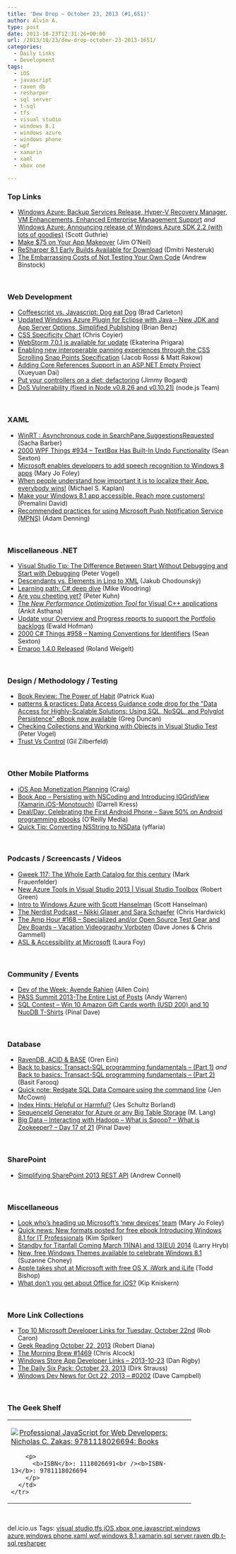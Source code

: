 ```yaml
---
title: 'Dew Drop – October 23, 2013 (#1,651)'
author: Alvin A.
type: post
date: 2013-10-23T12:31:26+00:00
url: /2013/10/23/dew-drop-october-23-2013-1651/
categories:
  - Daily Links
  - Development
tags:
  - iOS
  - javascript
  - raven db
  - resharper
  - sql server
  - t-sql
  - tfs
  - visual studio
  - windows 8.1
  - windows azure
  - windows phone
  - wpf
  - xamarin
  - xaml
  - xbox one

---
```

### <a name="top"></a>Top Links

  * <a href="http://weblogs.asp.net/scottgu/archive/2013/10/22/windows-azure-backup-services-release-hyper-v-recovery-manager-vm-enhancements-enhanced-enterprise-management-support.aspx" target="_blank">Windows Azure: Backup Services Release, Hyper-V Recovery Manager, VM Enhancements, Enhanced Enterprise Management Support</a> _and_ <a href="http://weblogs.asp.net/scottgu/archive/2013/10/22/windows-azure-announcing-release-of-windows-azure-sdk-2-2-with-lots-of-goodies.aspx" target="_blank">Windows Azure: Announcing release of Windows Azure SDK 2.2 (with lots of goodies)</a> (Scott Guthrie)
  * <a href="http://codocent.com/2013/10/22/make-75-on-your-app-makeover/" target="_blank">Make $75 on Your App Makeover</a> (Jim O&#8217;Neil)
  * <a href="http://blogs.jetbrains.com/dotnet/2013/10/resharper-81-eap/" target="_blank">ReSharper 8.1 Early Builds Available for Download</a> (Dmitri Nesteruk)
  * <a href="http://www.drdobbs.com/testing/the-embarrassing-costs-of-not-testing-yo/240162967" target="_blank">The Embarrassing Costs of Not Testing Your Own Code</a> (Andrew Binstock)

&#160;

### <a name="web"></a>Web Development

  * <a href="http://feedproxy.google.com/~r/LosTechies/~3/4HTS8_Zq7ng/" target="_blank">Coffeescript vs. Javascript: Dog eat Dog</a> (Brad Carleton)
  * <a href="http://blogs.msdn.com/b/interoperability/archive/2013/10/22/updated-windows-azure-plugin-for-eclipse-with-java-new-jdk-and-app-server-options-simplified-publishing.aspx" target="_blank">Updated Windows Azure Plugin for Eclipse with Java – New JDK and App Server Options, Simplified Publishing</a> (Brian Benz)
  * <a href="http://cssspecificity.com/" target="_blank">CSS Specificity Chart</a> (Chris Coyier)
  * <a href="http://blog.jetbrains.com/webstorm/2013/10/webstorm-7-0-1-is-available-for-update/?utm_source=rss&utm_medium=rss&utm_campaign=webstorm-7-0-1-is-available-for-update" target="_blank">WebStorm 7.0.1 is available for update</a> (Ekaterina Prigara)
  * <a href="http://blogs.msdn.com/b/ie/archive/2013/10/22/enabling-new-interoperable-panning-experiences-through-the-css-scrolling-snap-points-specification.aspx" target="_blank">Enabling new interoperable panning experiences through the CSS Scrolling Snap Points Specification</a> (Jacob Rossi & Matt Rakow)
  * <a href="http://blogs.msdn.com/b/webdev/archive/2013/10/22/adding-core-references-support-in-an-asp-net-empty-project.aspx" target="_blank">Adding Core References Support in an ASP.NET Empty Project</a> (Xueyuan Dai)
  * <a href="http://feedproxy.google.com/~r/LosTechies/~3/w4JYSvMfLO0/" target="_blank">Put your controllers on a diet: defactoring</a> (Jimmy Bogard)
  * <a href="http://blog.nodejs.org/2013/10/22/cve-2013-4450-http-server-pipeline-flood-dos/" target="_blank">DoS Vulnerability (fixed in Node v0.8.26 and v0.10.21)</a> (node.js Team)

&#160;

### <a name="silverlight"></a>XAML

  * <a href="http://sachabarbs.wordpress.com/2013/10/22/winrt-asynchronous-code-in-searchpane-suggestionsrequested/" target="_blank">WinRT : Asynchronous code in SearchPane.SuggestionsRequested</a> (Sacha Barber)
  * <a href="http://wpf.2000things.com/2013/10/23/934-textbox-has-built-in-undo-functionality/" target="_blank">2000 WPF Things #934 – TextBox Has Built-In Undo Functionality</a> (Sean Sexton)
  * <a href="http://www.zdnet.com/microsoft-enables-developers-to-add-speech-recognition-to-windows-8-apps-7000022301/" target="_blank">Microsoft enables developers to add speech recognition to Windows 8 apps</a> (Mary Jo Foley)
  * <a href="http://blogs.msdn.com/b/michkap/archive/2013/10/22/10458343.aspx" target="_blank">When people understand how important it is to localize their App, everybody wins!</a> (Michael S. Kaplan)
  * <a href="http://blogs.windows.com/windows/b/appbuilder/archive/2013/10/22/make-your-windows-8-1-app-accessible-reach-more-customers.aspx" target="_blank">Make your Windows 8.1 app accessible. Reach more customers!</a> (Premalini David)
  * <a href="http://blogs.windows.com/windows_phone/b/wpdev/archive/2013/10/22/recommended-practices-for-using-microsoft-push-notification-service-mpns.aspx" target="_blank">Recommended practices for using Microsoft Push Notification Service (MPNS)</a> (Adam Denning)

&#160;

### <a name="dotnet"></a>Miscellaneous .NET

  * <a href="http://visualstudiomagazine.com/blogs/tool-tracker/2013/10/start-without--debugging-and-start-with-debugging.aspx" target="_blank">Visual Studio Tip: The Difference Between Start Without Debugging and Start with Debugging</a> (Peter Vogel)
  * <a href="http://chodounsky.net/2013/10/23/descendants-vs-elements-in-linq-to-xml/" target="_blank">Descendants vs. Elements in Linq to XML</a> (Jakub Chodounský)
  * <a href="http://blog.pluralsight.com/2013/10/22/learning-path-c-sharp-deep-dive/" target="_blank">Learning path: C# deep dive</a> (Mike Woodring)
  * <a href="http://www.mistergoodcat.com/post/Are-you-cheeting-yet" target="_blank">Are you cheeting yet?</a> (Peter Kuhn)
  * <a href="http://blogs.msdn.com/b/vcblog/archive/2013/10/22/the-all-new-profile-guided-optimization-tool-for-visual-studio.aspx" target="_blank">The *New Performance Optimization Tool* for Visual C++ applications</a> (Ankit Asthana)
  * <a href="http://blogs.msdn.com/b/visualstudioalm/archive/2013/10/22/update-your-overview-and-progress-reports-to-support-the-portfolio-backlogs.aspx" target="_blank">Update your Overview and Progress reports to support the Portfolio backlogs</a> (Ewald Hofman)
  * <a href="http://csharp.2000things.com/2013/10/23/958-naming-conventions-for-identifiers/" target="_blank">2000 C# Things #958 – Naming Conventions for Identifiers</a> (Sean Sexton)
  * <a href="http://weblogs.asp.net/rweigelt/archive/2013/10/22/10425541.aspx" target="_blank">Emaroo 1.4.0 Released</a> (Roland Weigelt)

&#160;

### <a name="design"></a>Design / Methodology / Testing

  * <a href="https://www.thekua.com/atwork/2013/10/book-review-the-power-of-habit/" target="_blank">Book Review: The Power of Habit</a> (Patrick Kua)
  * <a href="http://coolthingoftheday.blogspot.com/2013/10/patterns-practices-data-access-guidance.html" target="_blank">patterns & practices: Data Access Guidance code drop for the "Data Access for Highly-Scalable Solutions: Using SQL, NoSQL, and Polyglot Persistence" eBook now available</a> (Greg Duncan)
  * <a href="http://visualstudiomagazine.com/articles/2013/10/01/checking-collections.aspx" target="_blank">Checking Collections and Working with Objects in Visual Studio Test</a> (Peter Vogel)
  * <a href="http://feedproxy.google.com/~r/gilzilberfeld/~3/rr-NNc2rjkA/trust-vs-control.html" target="_blank">Trust Vs Control</a> (Gil Zilberfeld)

&#160;

### <a name="mobile"></a>Other Mobile Platforms

  * <a href="http://www.developersalmanac.com/ios-app-monetization-planning/" target="_blank">iOS App Monetization Planning</a> (Craig)
  * <a href="http://www.infragistics.com/community/blogs/baldnbearded/archive/2013/10/22/library-book-app-persisting-with-nscoding-and-iggridview.aspx" target="_blank">Book App – Persisting with NSCoding and Introducing IGGridView (Xamarin.iOS-Monotouch)</a> (Darrell Kress)
  * <a href="http://shop.oreilly.com/category/deals/android.do?code=DEAL" target="_blank">Deal/Day: Celebrating the First Android Phone &#8211; Save 50% on Android programming ebooks</a> (O&#8217;Reilly Media)
  * <a href="http://feedproxy.google.com/~r/iosdevblog/~3/-_Io7qbgl9o/" target="_blank">Quick Tip: Converting NSString to NSData</a> (yffaria)

&#160;

### <a name="podcasts"></a>Podcasts / Screencasts / Videos

  * <a href="http://gweek.libsyn.com/gweek-117-the-whole-earth-catalog-for-this-century" target="_blank">Gweek 117: The Whole Earth Catalog for this century</a> (Mark Frauenfelder)
  * <a href="http://channel9.msdn.com/Shows/Visual-Studio-Toolbox/New-Azure-Tools-in-Visual-Studio-2013" target="_blank">New Azure Tools in Visual Studio 2013 | Visual Studio Toolbox</a> (Robert Green)
  * <a href="http://channel9.msdn.com/Blogs/Windows-Azure/Intro-to-Windows-Azure-with-Scott-Hanselman" target="_blank">Intro to Windows Azure with Scott Hanselman</a> (Scott Hanselman)
  * <a href="http://nerdist.libsyn.com/nikki-glaser-and-sara-schaefer" target="_blank">The Nerdist Podcast &#8211; Nikki Glaser and Sara Schaefer</a> (Chris Hardwick)
  * <a href="http://feedproxy.google.com/~r/TheAmpHour/~3/oLiRiOYi7Gc/" target="_blank">The Amp Hour #168 – Specialized and/or Open Source Test Gear and Dev Boards – Vacation Videography Vorboten</a> (Dave Jones & Chris Gammell)
  * <a href="http://channel9.msdn.com/Blogs/LauraFoy/ASL--Accessibility-at-Microsoft" target="_blank">ASL & Accessibility at Microsoft</a> (Laura Foy)

&#160;

### <a name="events"></a>Community / Events

  * <a href="http://feeds.dzone.com/~r/zones/dotnet/~3/NtSfNSV-Pmk/dev-week-ayende-rahien" target="_blank">Dev of the Week: Ayende Rahien</a> (Allen Coin)
  * <a href="http://feedproxy.google.com/~r/Sqlandy/~3/velfr1U1xAc/" target="_blank">PASS Summit 2013-The Entire List of Posts</a> (Andy Warren)
  * <a href="http://blog.sqlauthority.com/2013/10/22/sql-contest-win-10-amazon-gift-cards-worth-usd-200-and-10-nuodb-t-shirts/" target="_blank">SQL Contest – Win 10 Amazon Gift Cards worth (USD 200) and 10 NuoDB T-Shirts</a> (Pinal Dave)

&#160;

### <a name="sql"></a>Database

  * <a href="http://feedproxy.google.com/~r/AyendeRahien/~3/uVBOZ4hzEhA/ravendb-acid-base" target="_blank">RavenDB, ACID & BASE</a> (Oren Eini)
  * <a href="http://www.sqlservercentral.com/blogs/basits-sql-server-tips/2013/10/22/back-to-basics-transact-sql-programming-fundamentals-part-1/" target="_blank">Back to basics: Transact-SQL programming fundamentals – (Part 1)</a> _and_ <a href="http://www.sqlservercentral.com/blogs/basits-sql-server-tips/2013/10/22/back-to-basics-transact-sql-programming-fundamentals-part-2/" target="_blank">Back to basics: Transact-SQL programming fundamentals – (Part 2)</a> (Basit Farooq)
  * <a href="http://www.sqlservercentral.com/blogs/sql_awesomesauce/2013/10/22/quick-note-redgate-sql-data-compare-using-the-command-line/" target="_blank">Quick note: Redgate SQL Data Compare using the command line</a> (Jen McCown)
  * <a href="http://feedproxy.google.com/~r/BrentOzar-SqlServerDba/~3/h5ClMWxX2Sk/" target="_blank">Index Hints: Helpful or Harmful?</a> (Jes Schultz Borland)
  * <a href="http://candordeveloper.com/2013/10/22/sequenceid-generator-for-azure-or-any-big-table-storage/" target="_blank">SequenceId Generator for Azure or any Big Table Storage</a> (M. Lang)
  * <a href="http://blog.sqlauthority.com/2013/10/23/big-data-interacting-with-hadoop-what-is-sqoop-what-is-zookeeper-day-17-of-21/" target="_blank">Big Data – Interacting with Hadoop – What is Sqoop? – What is Zookeeper? – Day 17 of 21</a> (Pinal Dave)

&#160;

### <a name="sp"></a>SharePoint

  * <a href="http://feedproxy.google.com/~r/AndrewConnell/~3/GFH-wqjV9dw/simplifying-sharepoint-2013-rest-api" target="_blank">Simplifying SharePoint 2013 REST API</a> (Andrew Connell)

&#160;

### <a name="misc"></a>Miscellaneous

  * <a href="http://www.zdnet.com/look-whos-heading-up-microsofts-new-devices-team-7000022307/" target="_blank">Look who&#8217;s heading up Microsoft&#8217;s &#8216;new devices&#8217; team</a> (Mary Jo Foley)
  * <a href="http://blogs.msdn.com/b/microsoft_press/archive/2013/10/22/quick-news-new-formats-posted-for-free-ebook-introducing-windows-8-1-for-it-professionals.aspx" target="_blank">Quick news: New formats posted for free ebook Introducing Windows 8.1 for IT Professionals</a> (Kim Spilker)
  * <a href="http://feedproxy.google.com/~r/MajorNelson/~3/Vk4KpIRhPdw/" target="_blank">Standby for Titanfall Coming March 11(NA) and 13(EU) 2014</a> (Larry Hryb)
  * <a href="http://blogs.technet.com/b/firehose/archive/2013/10/22/new-free-windows-themes-available-to-celebrate-windows-8-1.aspx" target="_blank">New, free Windows Themes available to celebrate Windows 8.1</a> (Suzanne Choney)
  * <a href="http://feedproxy.google.com/~r/geekwire/~3/onuDFNraCk4/" target="_blank">Apple takes shot at Microsoft with free OS X, iWork and iLife</a> (Todd Bishop)
  * <a href="http://feedproxy.google.com/~r/liveside/~3/KoyqXftFkBA/" target="_blank">What don’t you get about Office for iOS?</a> (Kip Kniskern)

&#160;

### <a name="links"></a>More Link Collections

  * <a href="http://blogs.msdn.com/b/robcaron/archive/2013/10/22/top-10-microsoft-developer-links-for-tuesday-october-22nd.aspx" target="_blank">Top 10 Microsoft Developer Links for Tuesday, October 22nd</a> (Rob Caron)
  * <a href="http://feeds.regulargeek.com/~r/RegularGeek/~3/ZfAdwQf5S8w/" target="_blank">Geek Reading October 22, 2013</a> (Robert Diana)
  * <a href="http://feedproxy.google.com/~r/ReflectivePerspective/~3/Q5b66HcTUQM/" target="_blank">The Morning Brew #1469</a> (Chris Alcock)
  * <a href="http://feedproxy.google.com/~r/DanRigby/~3/eqj9BUR2Ge0/" target="_blank">Windows Store App Developer Links &#8211; 2013-10-23</a> (Dan Rigby)
  * <a href="http://feeds.feedblitz.com/~/48652439/0/dirkstrauss~The-Daily-Six-Pack-October" target="_blank">The Daily Six Pack: October 23, 2013</a> (Dirk Strauss)
  * <a href="http://www.windowsdevnews.com/Blogs.aspx?ID=275" target="_blank">Windows Dev News for Oct 22, 2013 &#8211; #0202</a> (Dave Campbell)

&#160;

### <a name="shelf"></a>The Geek Shelf

<div id="scid:7dc1bd33-94bd-46fd-a20b-0131235bcd47:c46d8155-20b1-492f-a6cf-7330b9e09404" class="wlWriterEditableSmartContent" style="float: none; padding-bottom: 0px; padding-top: 0px; padding-left: 0px; margin: 0px; display: inline; padding-right: 0px">
  <table cellspacing="0" cellpadding="2" width="400" border="0" unselectable="on">
    <tr>
      <td valign="top" width="400">
        <p>
          <a title="Professional JavaScript for Web Developers: Nicholas C. Zakas: 9781118026694: Books" href="http://www.amazon.com/exec/obidos/ASIN/1118026691/alvinashcraft-20"><img data-recalc-dims="1" decoding="async" src="https://i0.wp.com/images.amazon.com/images/P/1118026691.01.MZZZZZZZ.jpg?w=660" border="0" align="left" style="float:left" />Professional JavaScript for Web Developers: Nicholas C. Zakas: 9781118026694: Books</a>
        </p>
        
        <p>
          <b>ISBN</b>: 1118026691<br /><b>ISBN-13</b>: 9781118026694
        </p>
      </td>
    </tr>
  </table>
</div>

&#160;

<div id="scid:0767317B-992E-4b12-91E0-4F059A8CECA8:f4ab53c3-d5cf-4fe6-8dfa-562a72293dfc" class="wlWriterEditableSmartContent" style="float: none; padding-bottom: 0px; padding-top: 0px; padding-left: 0px; margin: 0px; display: inline; padding-right: 0px">
  del.icio.us Tags: <a href="http://del.icio.us/popular/visual+studio" rel="tag">visual studio</a>,<a href="http://del.icio.us/popular/tfs" rel="tag">tfs</a>,<a href="http://del.icio.us/popular/iOS" rel="tag">iOS</a>,<a href="http://del.icio.us/popular/xbox+one" rel="tag">xbox one</a>,<a href="http://del.icio.us/popular/javascript" rel="tag">javascript</a>,<a href="http://del.icio.us/popular/windows+azure" rel="tag">windows azure</a>,<a href="http://del.icio.us/popular/windows+phone" rel="tag">windows phone</a>,<a href="http://del.icio.us/popular/xaml" rel="tag">xaml</a>,<a href="http://del.icio.us/popular/wpf" rel="tag">wpf</a>,<a href="http://del.icio.us/popular/windows+8.1" rel="tag">windows 8.1</a>,<a href="http://del.icio.us/popular/xamarin" rel="tag">xamarin</a>,<a href="http://del.icio.us/popular/sql+server" rel="tag">sql server</a>,<a href="http://del.icio.us/popular/raven+db" rel="tag">raven db</a>,<a href="http://del.icio.us/popular/t-sql" rel="tag">t-sql</a>,<a href="http://del.icio.us/popular/resharper" rel="tag">resharper</a>
</div>